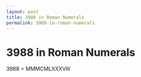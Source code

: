 ```yaml
---
layout: post
title: 3988 in Roman Numerals
permalink: 3988-in-roman-numerals
---
```


# 3988 in Roman Numerals

3988 = MMMCMLXXXVIII

